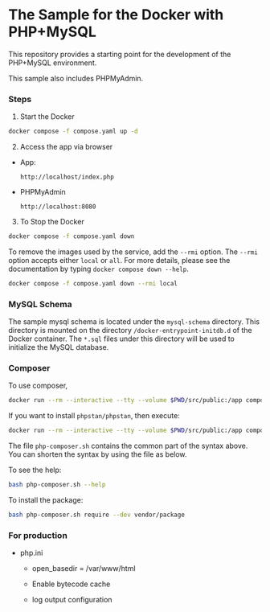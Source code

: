 
# The Sample for the Docker with PHP+MySQL

This repository provides a starting point for the development of the PHP+MySQL environment.

This sample also includes PHPMyAdmin.

### Steps

1. Start the Docker

```bash
docker compose -f compose.yaml up -d
```

2. Access the app via browser

- App:

  `http://localhost/index.php`

- PHPMyAdmin

  `http://localhost:8080`


3. To Stop the Docker

```bash
docker compose -f compose.yaml down
```

To remove the images used by the service, add the `--rmi` option. The `--rmi` option accepts either `local` or `all`. For more details, please see the documentation by typing `docker compose down --help`.

```bash
docker compose -f compose.yaml down --rmi local
```

### MySQL Schema

The sample mysql schema is located under the `mysql-schema` directory.
This directory is mounted on the directory `/docker-entrypoint-initdb.d` of the Docker container.
The `*.sql` files under this directory will be used to initialize the MySQL database.

### Composer

To use composer,

```bash
docker run --rm --interactive --tty --volume $PWD/src/public:/app composer require --dev verndor/package
```

If you want to install `phpstan/phpstan`, then execute:

```bash
docker run --rm --interactive --tty --volume $PWD/src/public:/app composer require --dev phpstan/phpstan
```

The file `php-composer.sh` contains the common part of the syntax above. You can shorten the syntax by using the file as below.

To see the help:

```bash
bash php-composer.sh --help
```

To install the package:

```bash
bash php-composer.sh require --dev vendor/package
```

### For production

- php.ini

  - open_basedir = /var/www/html

  - Enable bytecode cache

  - log output configuration
